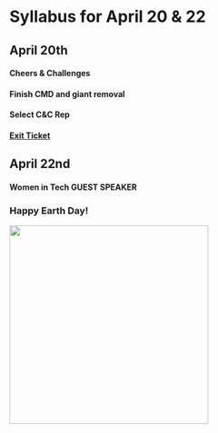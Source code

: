 # Syllabus for April 20 & 22


## April 20th
#### Cheers & Challenges
#### Finish CMD and giant removal
#### Select C&C Rep
#### [Exit Ticket](https://docs.google.com/forms/d/e/1FAIpQLSfhexyVY226Fo7eyEtHve_MwAFkbjSh_eVrbftjhPyLBquDqQ/viewform?usp=sf_link)



## April 22nd
#### Women in Tech GUEST SPEAKER
### Happy Earth Day!

<div><div align="left" width=80px>
    <img src="https://www.i-evolve.com/application/files/cache/thumbnails/03e6bbc77784c753d1a72de13d95250f.jpg" width="350"">
</div></div>











